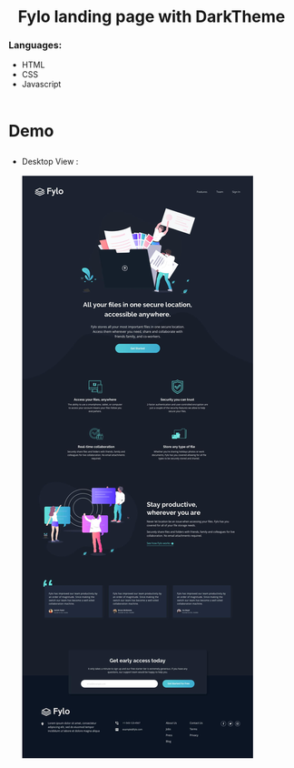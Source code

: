 <h1 align="center"> <strong>Fylo landing page with DarkTheme
 </strong></h1>

### **Languages:**

-   HTML
-   CSS
-   Javascript <br><br>


# <p> Demo <p>
- Desktop View :  <br><br> 
 ![](DOWNLOADED%20FILES/design/desktop-design.jpg) <br><br> 
